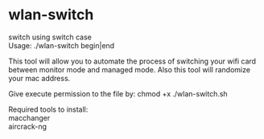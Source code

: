 # wlan-switch

switch using switch case <br>
Usage: ./wlan-switch begin|end <br>

This tool will allow you to automate the process of switching your wifi card between monitor mode and managed mode. Also this tool will randomize your mac address. <br>

Give execute permission to the file by: chmod +x ./wlan-switch.sh <br>

Required tools to install: <br>
macchanger<br>
aircrack-ng

